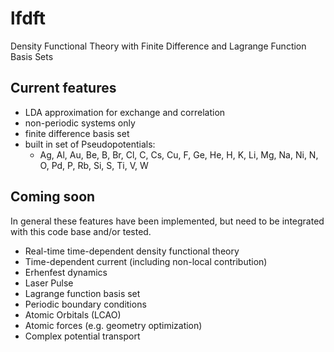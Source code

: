 # lfdft
Density Functional Theory with Finite Difference and Lagrange Function Basis Sets

## Current features
  * LDA approximation for exchange and correlation
  * non-periodic systems only
  * finite difference basis set
  * built in set of Pseudopotentials:
    * Ag, Al, Au, Be, B, Br, Cl, C, Cs, Cu, F, Ge, He, H, K, Li, Mg, Na, Ni, N, O, Pd, P, Rb, Si, S, Ti, V, W

## Coming soon
In general these features have been implemented, but need to be integrated with this code base and/or tested.
  * Real-time time-dependent density functional theory
   * Time-dependent current (including non-local contribution)
   * Erhenfest dynamics
   * Laser Pulse
  * Lagrange function basis set
  * Periodic boundary conditions
  * Atomic Orbitals (LCAO)
  * Atomic forces (e.g. geometry optimization)
  * Complex potential transport

